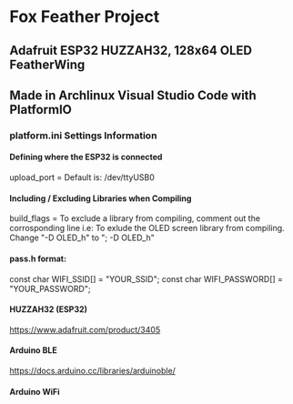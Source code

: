 # Fox Feather Project

## Adafruit **ESP32** HUZZAH32, 128x64 OLED FeatherWing
## Made in Archlinux Visual Studio Code with **PlatformIO**

### platform.ini Settings Information

#### Defining where the ESP32 is connected
upload_port = 
Default is: /dev/ttyUSB0 

#### Including / Excluding Libraries when Compiling
build_flags =
To exclude a library from compiling, comment out the corrosponding line
i.e: To exlude the OLED screen library from compiling.
Change "-D OLED_h" to "; -D OLED_h"

#### pass.h format: 
const char WIFI_SSID[] = "YOUR_SSID"; 
const char WIFI_PASSWORD[] = "YOUR_PASSWORD"; 

#### HUZZAH32 (ESP32)
https://www.adafruit.com/product/3405
#### Arduino BLE
https://docs.arduino.cc/libraries/arduinoble/
#### Arduino WiFi
